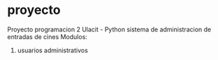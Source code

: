 # proyecto
Proyecto programacion 2 Ulacit - Python sistema de administracion de entradas de cines
Modulos:
1. usuarios administrativos